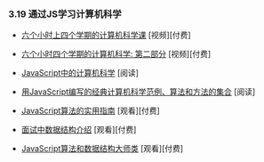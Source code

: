 <!-- 3.19 - Learn Computer Science via JS -->
### 3.19 通过JS学习计算机科学

<!-- Four Semesters of Computer Science in Six Hours -->
*   [六个小时上四个学期的计算机科学课](https://frontendmasters.com/courses/computer-science/) \[视频\]\[付费\]

<!-- Four Semesters of Computer Science in Six Hours: Part 2 -->
*   [六个小时四个学期的计算机科学: 第二部分](https://frontendmasters.com/courses/computer-science-2/) \[视频\]\[付费\]

<!-- Computer Science in JavaScript -->
*   [JavaScript中的计算机科学](https://github.com/davidshariff/computer-science) \[阅读\]

<!-- Collection of classic computer science paradigms, algorithms, and approaches written in JavaScript -->
*   [用JavaScript编写的经典计算机科学范例、算法和方法的集合](https://github.com/nzakas/computer-science-in-javascript) \[阅读\]

<!-- A Practical Guide to Algorithms with JavaScript -->
*   [JavaScript算法的实用指南](https://frontendmasters.com/courses/practical-algorithms/) \[观看\]\[付费\]

<!-- Introduction to Data Structures for Interviews -->
*   [面试中数据结构介绍](https://frontendmasters.com/courses/data-structures-interviews/) \[观看\]\[付费\]

<!-- JavaScript Algorithms and Data Structures Masterclass -->
*   [JavaScript算法和数据结构大师类](https://www.udemy.com/js-algorithms-and-data-structures-masterclass/) \[观看\]\[付费\]
